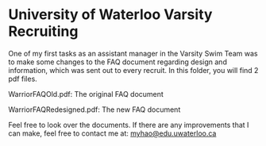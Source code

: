 # University of Waterloo Varsity Recruiting

One of my first tasks as an assistant manager in the Varsity Swim Team was to make some changes to the FAQ document regarding design and information, which was sent out to every recruit. In this folder, you will find 2 pdf files.

WarriorFAQOld.pdf: The original FAQ document

WarriorFAQRedesigned.pdf: The new FAQ document

Feel free to look over the documents. If there are any improvements that I can make, feel free to contact me at: [myhao@edu.uwaterloo.ca](mailto:myhao@edu.uwaterloo.ca)

